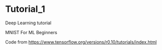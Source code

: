 # Tutorial_1
Deep Learning tutorial

MNIST For ML Beginners

Code from https://www.tensorflow.org/versions/r0.10/tutorials/index.html